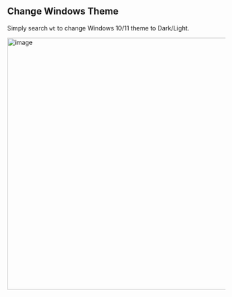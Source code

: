 ## Change Windows Theme

Simply search `wt` to change Windows 10/11 theme to Dark/Light.

<img width="582" alt="image" src="https://user-images.githubusercontent.com/27368554/175790105-c01c3276-ad70-4383-a196-c49074a638fb.png">
